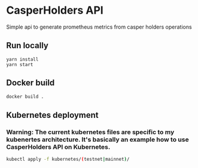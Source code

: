 # CasperHolders API

Simple api to generate prometheus metrics from casper holders operations

## Run locally

```
yarn install
yarn start
```

## Docker build

```bash
docker build . 
```

## Kubernetes deployment

### Warning: The current kubernetes files are specific to my kubenertes architecture. It's basically an example how to use CasperHolders API on Kubernetes.

```bash
kubectl apply -f kubernetes/(testnet|mainnet)/
```